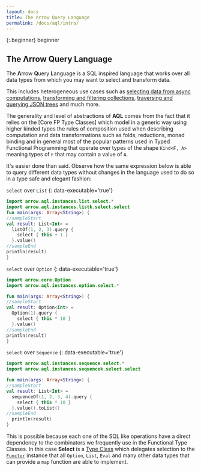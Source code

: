 ```yaml
---
layout: docs
title: The Λrrow Query Language
permalink: /docs/aql/intro/
---
```


{:.beginner}
beginner

## The Λrrow Query Language

The **Λ**rrow **Q**uery **L**anguage is a SQL inspired language that works over all data types from which you may want to select and transform data. 

This includes heterogeneous use cases such as [selecting data from async computations](#), [transforming and filtering collections](#), [traversing and querying JSON trees](#) and much more. 

The generality and level of abstractions of **AQL** comes from the fact that it relies on the [Core FP Type Classes] which model in a generic way using higher kinded types the rules of composition used when describing computation and data transformations such as folds, reductions, monad binding and in general most of the popular patterns used in Typed Functional Programming that operate over types of the shape `Kind<F, A>` meaning types of `F` that may contain a value of `A`.

It's easier done than said. Observe how the same expression below is able to query different data types without changes in the language used to do so in a type safe and elegant fashion:

`select` over `List`
{: data-executable='true'}
```kotlin
import arrow.aql.instances.list.select.*
import arrow.aql.instances.listk.select.select
fun main(args: Array<String>) {
//sampleStart
val result: List<Int> = 
  listOf(1, 2, 3).query {
    select { this + 1 }
  }.value()
//sampleEnd
println(result)
}
```

`select` over `Option`
{: data-executable='true'}
```kotlin
import arrow.core.Option
import arrow.aql.instances.option.select.*

fun main(args: Array<String>) {
//sampleStart
val result: Option<Int> = 
  Option(1).query {
    select { this * 10 }
  }.value()
//sampleEnd
println(result)
}

```

`select` over `Sequence`
{: data-executable='true'}
```kotlin
import arrow.aql.instances.sequence.select.*
import arrow.aql.instances.sequencek.select.select

fun main(args: Array<String>) {
//sampleStart
val result: List<Int> = 
  sequenceOf(1, 2, 3, 4).query {
    select { this * 10 }
  }.value().toList()
//sampleEnd
  println(result)
}
```

This is possible because each one of the SQL like operations have a direct dependency to 
the combinators we frequently use in the Functional Type Classes. In this case **Select** is a [Type Class]() which delegates selection to the [`Functor`]() instance that all `Option`, `List`, `Eval` and many other data types that can provide a `map` function are able to implement. 







